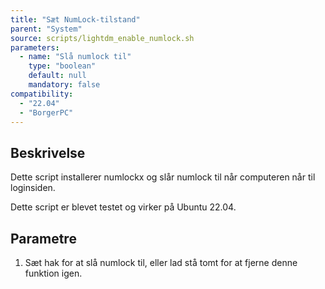 ```yaml
---
title: "Sæt NumLock-tilstand"
parent: "System"
source: scripts/lightdm_enable_numlock.sh
parameters:
  - name: "Slå numlock til"
    type: "boolean"
    default: null
    mandatory: false
compatibility:  
  - "22.04"
  - "BorgerPC"
---
```


## Beskrivelse
Dette script installerer numlockx og slår numlock til når computeren når til loginsiden.

Dette script er blevet testet og virker på Ubuntu 22.04.

## Parametre
1. Sæt hak for at slå numlock til, eller lad stå tomt for at fjerne denne funktion igen.

